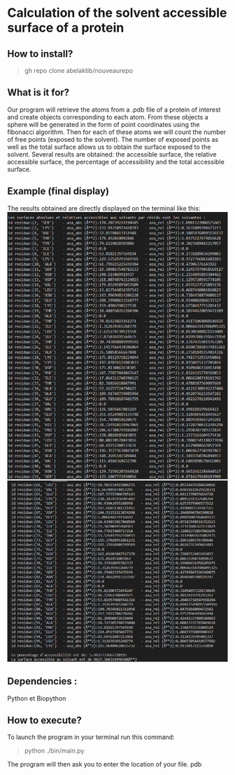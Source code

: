 # Calculation of the solvent accessible surface of a protein
## How to install?
> gh repo clone abelaktib/nouveaurepo
## What is it for?
Our program will retrieve the atoms from a .pdb file of a protein of interest and create objects corresponding to each atom.
From these objects a sphere will be generated in the form of point coordinates using the fibonacci algorithm. Then for each of these atoms we will count the number of free points (exposed to the solvent).
The number of exposed points as well as the total surface allows us to obtain the surface exposed to the solvent.
Several results are obtained: the accessible surface, the relative accessible surface, the percentage of accessibility and the total accessible surface.

## Example (final display)
The results obtained are directly displayed on the terminal like this:
![Comme ceci](results/1.png)
![ :](results/2.png)


## Dependencies :
 Python et Biopython

## How to execute?
To launch the program in your terminal run this command:
> python ./bin/main.py

The program will then ask you to enter the location of your file. pdb



